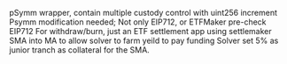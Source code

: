 pSymm wrapper, contain multiple custody control with uint256 increment
Psymm modification needed; Not only EIP712, or ETFMaker pre-check EIP712
For withdraw/burn, just an ETF settlement app using settlemaker
SMA into MA to allow solver to farm yeild to pay funding
Solver set 5% as junior tranch as collateral for the SMA.